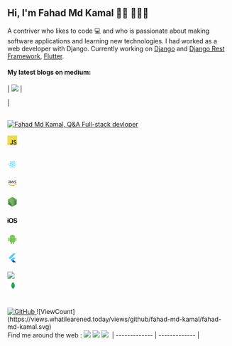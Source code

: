 
## Hi, I'm Fahad Md Kamal 👋🏻 👨🏻‍💻

A contriver who likes to code 💻 and who is passionate about making software applications and learning new technologies. I had worked as a web developer with Django. Currently working on <a href="https://www.djangoproject.com/">Django</a> and <a href="https://www.django-rest-framework.org/"> Django Rest Framework</a>, <a href="https://flutter.dev/">Flutter</a>.

#### My latest blogs on medium:

| <img src="https://github-readme-stats.vercel.app/api?username=fahad-md-kamal&&show_icons=true&title_color=ffffff&icon_color=bb2acf&text_color=daf7dc&bg_color=151515"> |

| <img width=700/><div align="left"><a href="https://stackoverflow.com/users/9183839/fahad-md-kamal">
<img src="https://stackoverflow.com/users/flair/9183839.png?theme=dark" width="208" height="58" alt="Fahad Md Kamal, Q&amp;A Full-stack devloper" title="Stack Overflow, Q&amp; Profile info"></a><br>
<code>
<img height="22" src="https://raw.githubusercontent.com/github/explore/80688e429a7d4ef2fca1e82350fe8e3517d3494d/topics/javascript/javascript.png">

<img height="22" src="https://raw.githubusercontent.com/github/explore/80688e429a7d4ef2fca1e82350fe8e3517d3494d/topics/react/react.png">

<img height="22" src="https://raw.githubusercontent.com/github/explore/80688e429a7d4ef2fca1e82350fe8e3517d3494d/topics/aws/aws.png">

<img height="22" src="https://raw.githubusercontent.com/github/explore/80688e429a7d4ef2fca1e82350fe8e3517d3494d/topics/nodejs/nodejs.png">

<img height="22" src="https://raw.githubusercontent.com/github/explore/80688e429a7d4ef2fca1e82350fe8e3517d3494d/topics/ios/ios.png">

<img height="22" src="https://raw.githubusercontent.com/github/explore/80688e429a7d4ef2fca1e82350fe8e3517d3494d/topics/android/android.png">

<img height="22" src="https://raw.githubusercontent.com/github/explore/80688e429a7d4ef2fca1e82350fe8e3517d3494d/topics/flutter/flutter.png">

<img height="22" src="https://avatars2.githubusercontent.com/u/52924476?s=200&v=4">
<img height="25" src="https://raw.githubusercontent.com/harshalrj25/MasterAssetsRepo/master/mongodb.png">
</code><br><br>

<a href="https://github.com/fahad-md-kamal">
<img src="https://img.shields.io/github/followers/fahad-md-kamal.svg?label=GitHub&style=social" alt="GitHub">
</a>![ViewCount](https://views.whatilearened.today/views/github/fahad-md-kamal/fahad-md-kamal.svg)<br> Find me around the web : 
<a href="mailto:faahad.hossain@gmail.com" alt="Contact me"><code><img  height="30" src="https://github.com/fahad-md-kamal/MasterAssetsRepo/blob/master/gmail.svg"></code></a>&nbsp;<a href="https://www.linkedin.com/in/fahad-hossain-1b8866120/" alt="Linkedin"><code><img  height="30" src="https://github.com/fahad-md-kamal/MasterAssetsRepo/blob/master/linkedin.svg"></code></a>&nbsp;<a href="https://stackoverflow.com/users/9183839/fahad-md-kamal?tab=profile" alt="Stack overflow"><code><img  height="30" src="https://github.com/fahad-md-kamal/MasterAssetsRepo/blob/master/stackoverflow.png"></code></a>&nbsp;
| ------------- | ------------- |




